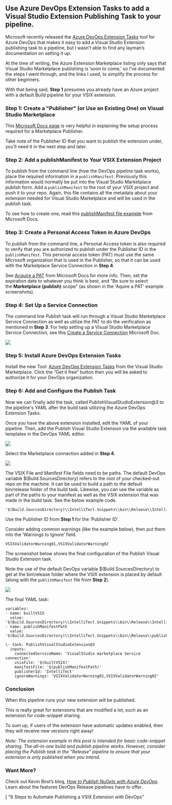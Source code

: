 

## Use Azure DevOps Extension Tasks to add a Visual Studio Extension Publishing Task to your pipeline.

Microsoft recently released the [Azure DevOps Extension Tasks](https://marketplace.visualstudio.com/items?itemName=ms-devlabs.vsts-developer-tools-build-tasks) tool for Azure DevOps that makes it easy to add a Visual Studio Extension publishing task to a pipeline, but I wasn’t able to find any layman’s documentation on setting it up.

At the time of writing, the Azure Extension Marketplace listing only says that Visual Studio Marketplace publishing is ‘soon to come,’ so I’ve documented the steps I went through, and the links I used, to simplify the process for other beginners.

With that being said, **Step 1** presumes you already have an Azure project with a default Build pipeline for your VSIX extension.

### Step 1: Create a "Publisher" (or Use an Existing One) on Visual Studio Marketplace

This [](https://docs.microsoft.com/en-us/azure/devops/extend/publish/overview?view=azure-devops) [Microsoft Docs page](https://docs.microsoft.com/en-us/azure/devops/extend/publish/overview?view=azure-devops) is very helpful in explaining the setup process required for a Marketplace Publisher.

Take note of the Publisher ID that you want to publish the extension under, you’ll need it in the next step and later.

### Step 2: Add a publishManifest to Your VSIX Extension Project

To publish from the command line (how the DevOps pipeline task works), place the required information in a `publishManifest`. Previously this information would normally be put into the Visual Studio Marketplace publish form. Add a `publishManifest` to the root of your VSIX project and push it to your repo. Again, this file contains all the metadata about your extension needed for Visual Studio Marketplace and will be used in the publish task.

To see how to create one, read this [publishManifest file example](https://docs.microsoft.com/en-us/visualstudio/extensibility/walkthrough-publishing-a-visual-studio-extension-via-command-line?view=vs-2019#publishmanifest-file) from Microsoft Docs.

### Step 3: Create a Personal Access Token in Azure DevOps

To publish from the command line, a Personal Access token is also required to verify that you are authorized to publish under the Publisher ID in the `publishManifest`. This personal access token (PAT) must use the same Microsoft organization that is used in the Publisher, so that it can be used with the Marketplace Service Connection in **Step 4**.

See [Acquire a PAT](https://docs.microsoft.com/en-us/azure/devops/extend/publish/command-line?view=azure-devops#acquire-a-pat) from Microsoft Docs for more info. Then, set the expiration date to whatever you think is best, and "Be sure to select the **Marketplace (publish)** scope" (as shown in the 'Aquire a PAT' example screenshots).

### Step 4: Set Up a Service Connection

The command line Publish task will run through a Visual Studio Marketplace Service Connection as well as utilize the PAT to do the verification as mentioned in **Step 3**. For help setting up a Visual Studio Marketplace Service Connection, see this [Create a Service Connection](https://docs.microsoft.com/en-us/azure/devops/pipelines/library/service-endpoints?view=azure-devops&tabs=yaml) Microsoft Doc.

![](https://intellitect.comhttps://intellitect.com/wp-content/uploads/2020/07/required-Marketplace-service-connection-942x1024.webp)

### Step 5: Install Azure DevOps Extension Tasks  

Install the new Tool: [Azure DevOps Extension Tasks](https://marketplace.visualstudio.com/items?itemName=ms-devlabs.vsts-developer-tools-build-tasks) from the Visual Studio Marketplace. Click the “Get it free” button then you will be asked to authorize it for your DevOps organization.

### Step 6: Add and Configure the Publish Task

Now we can finally add the task, called PublishVisualStudioExtension@3 to the pipeline's YAML after the build task utilizing the Azure DevOps Extension Tasks.

Once you have the above extension installed, edit the YAML of your pipeline. Then, add the Publish Visual Studio Extension via the available task templates in the DevOps YAML editor.

![](https://intellitect.comhttps://intellitect.com/wp-content/uploads/2020/07/task.webp)

Select the Marketplace connection added in **Step 4**.

![](https://intellitect.comhttps://intellitect.com/wp-content/uploads/2020/07/configureVisualStudioPublishtask.webp)

The VSIX File and Manifest File fields need to be paths. The default DevOps variable $(Build.SourcesDirectory) refers to the root of your checked-out repo on the machine. It can be used to build a path to the default bin/release folder of the build task. Likewise, you can use the variable as part of the paths to your manifest as well as the VSIX extension that was made in the build task. See the below example code.

```
'$(Build.SourcesDirectory)\\IntelliTect.Snippets\\bin\\Release\\IntelliTect.Snippets.vsix'
```

Use the Publisher ID from **Step 1** for the ‘Publisher ID’.

Consider adding common warnings (like the example below), then put them into the ‘Warnings to Ignore’ field.

```
VSIXValidatorWarning01,VSIXValidatorWarning02
```

The screenshot below shows the final configuration of the Publish Visual Studio Extension task.

Note the use of the default DevOps variable $(Build.SourcesDirectory) to get at the bin\\release folder where the VSIX extension is placed by default (along with the `publishManifest` file from **Step 2**).

![](https://intellitect.comhttps://intellitect.com/wp-content/uploads/2020/07/publishTask-1-1024x472.webp)

The final YAML task:

```
variables:
- name: builtVSIX
  value: '$(Build.SourcesDirectory)\\IntelliTect.Snippets\\bin\\Release\\IntelliTect.Snippets.vsix'
- name: publishManifestPath
  value: '$(Build.SourcesDirectory)\\IntelliTect.Snippets\\bin\\Release\\publishManifest.json'
```

```
\- task: PublishVisualStudioExtension@3
  inputs:
    connectedServiceName: 'VisualStudio marketplace Service connection'
    vsixFile: '$(builtVSIX)'
    manifestFile: '$(publishManifestPath)'
    publisherId: 'IntelliTect'
    ignoreWarnings: 'VSIXValidatorWarning01,VSIXValidatorWarning02'
```

### Conclusion

When this pipeline runs your new extension will be published.

This is really great for extensions that are modified a lot, such as an extension for code-snippet sharing.

To sum up, if users of the extension have automatic updates enabled, then they will receive new versions right away!

_Note: The extension example in this post is intended for basic code-snippet sharing. The all-in-one build and publish pipeline works_. _However, consider placing the Publish task in the “Release” pipeline to ensure that your extension is only published when you intend._

### Want More?

Check out Kevin Bost’s blog, _[How to Publish NuGets with Azure DevOps](https://intellitect.com/azure-devops-nugets/)_. Learn about the features DevOps Release pipelines have to offer.

[ "6 Steps to Automate Publishing a VSIX Extension with DevOps"
